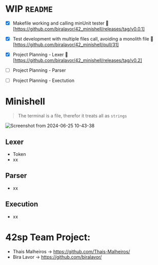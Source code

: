# WIP ```README```

- [x] Makefile working and calling minUnit tester :tada: [https://github.com/biralavor/42_minishell/releases/tag/v0.0.1]

- [x] Test development with multiple files call, avoiding a monolith file :tada: [https://github.com/biralavor/42_minishell/pull/31]

- [x] Project Planning - Lexer :tada: [https://github.com/biralavor/42_minishell/releases/tag/v0.2]

- [ ] Project Planning - Parser

- [ ] Project Planning - Exectution


# Minishell
> The terminal is a file, therefor it treats all as ```strings```

![Screenshot from 2024-06-25 10-43-38](https://github.com/biralavor/42_minishell/assets/80487147/c33a8f94-2e34-4864-8f76-90fa89ad2ec6)


## Lexer
- Token
- xx
## Parser
- xx
## Execution
- xx

# 42sp Team Project:
- Thais Malheiros -> https://github.com/Thais-Malheiros/
- Bira Lavor -> https://github.com/biralavor/
